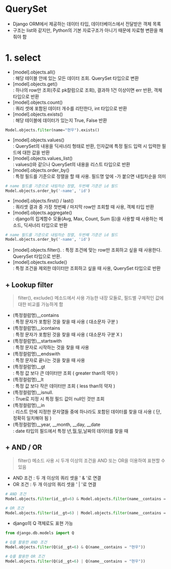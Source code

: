 # QuerySet
* Django ORM에서 제공하는 데이터 타입, 데이터베이스에서 전달받은 객체 목록
* 구조는 list와 같지만, Python의 기본 자료구조가 아니기 때문에 자료형 변환을 해줘야 함

# 1. select
* [model].objects.all()  
: 해당 테이블 안에 있는 모든 데이터 조회. QuerySet 타입으로 변환
* [model].objects.get()  
: 하나의 row만 조회(주로 pk칼럼으로 조회), 결과하 1건 이상이면 err 반환, 객체 타입으로 반환
* [model].objects.count()  
: 쿼리 셋에 포함된 데이터 개수를 리턴한다, int 타입으로 반환
* [model].objects.exists()  
: 해당 테이블에 데이터가 있는지 True, False 반환
```python
Model.objects.filter(name="현우").exists()
```
* [model].objects.values()  
: QuerySet의 내용을 딕셔너리 형태로 반환, 인자값에 특정 필드 입력 시 입력한 필드에 대한 값을 반환
* [model].objects.values_list()  
: values()와 같으나 QuerySet의 내용을 리스트 타입으로 반환
* [model].objects.order_by()  
: 특정 필드를 기준으로 정렬을 할 때 사용. 필드명 앞에 -가 붙으면 내립차순을 의미
```python
# name 필드를 기준으로 내림차순 정렬, 두번째 기준은 id 필드
Model.objects.order_by('-name', 'id')
```
* [model].objects.first() / last()  
: 쿼리셋 결과 중 가장 첫번째 / 마지막 row만 조회할 때 사용, 객체 타입 반환
* [model].objects.aggregate()  
: django의 집계함수 모듈(Avg, Max, Count, Sum 등)을 사용할 때 사용하는 메소드, 딕셔너리 타입으로 반환
```python
# name 필드를 기준으로 내림차순 정렬, 두번째 기준은 id 필드
Model.objects.order_by('-name', 'id')
```


* [model].objects.filter(). 
: 특정 조건에 맞는 row만 조회하고 싶을 때 사용한다. QuerySet 타입으로 반환.
* [model].objects.exclude()  
: 특정 조건을 제외한 데이터만 조회하고 싶을 때 사용, QuerySet 타입으로 반환

## + Lookup filter
> filter(), exclude() 메소드에서 사용 가능한 내장 모듈로, 필드별 구체적인 값에 대한 비교를 가능하게 함  
* (특정컬럼명)__contains  
: 특정 문자가 포함된 것을 찾을 때 사용 ( 대소문자 구분 )
* (특정컬럼명)__icontains  
: 특정 문자가 포함된 것을 찾을 때 사용 ( 대소문자 구분 X )
* (특정컬럼명)__startswith  
: 특정 문자로 시작하는 것을 찾을 때 사용
* (특정컬럼명)__endswith  
: 특정 문자로 끝나는 것을 찾을 때 사용
* (특정컬럼명)__gt  
: 특정 값 보다 큰 데이터만 조회 ( greater than의 약자 )
* (특정컬럼명)__lt  
: 특정 값 보다 작은 데이터만 조회 ( less than의 약자 )
* (특정컬럼명)__isnull.  
: True로 지정 시 특정 필드 값이 null인 것만 조회
* (특정컬럼명)__in  
: 리스트 안에 지정한 문자열들 중에 하나라도 포함된 데이터를 찾을 대 사용 ( 단, 정확히 일치해야 됨 )
* (특정컬럼명)__year, __month, __day, __date  
: date 타입의 필드에서 특정 년,월,일,날짜의 데이터를 찾을 때 

## + AND / OR
> filter() 메소드 사용 시 두개 이상의 조건을 AND 또는 OR을 이용하여 표현할 수 있음

* AND 조건 : 두 개 이상의 쿼리 셋을 ' & '로 연결
* OR 조건 : 두 개 이상의 쿼리 셋을 ' | '로 연결
```python
# AND 조건
Model.objects.filter(id__gt=6) & Model.objects.filter(name__contains = "현우")

# OR 조건
Model.objects.filter(id__gt=6) | Model.objects.filter(name__contains = "현우")
```
* django의 Q 객체로도 표현 가능
```python
from django.db.models import Q

# Q를 활용한 AND 조건
Model.objects.filter(Q(id__gt=6) & Q(name__contains = "현우"))

# Q를 활용한 OR 조건
Model.objects.filter(Q(id__gt=6) | Q(name__contains = "현우"))
```


